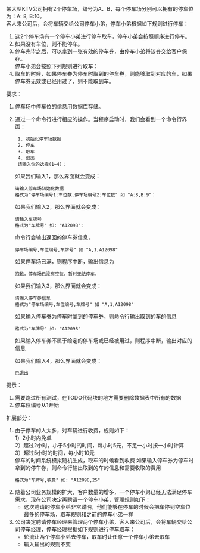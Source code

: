 某大型KTV公司拥有2个停车场，编号为A、B，每个停车场分别可以拥有的停车位为：A: 8, B:10。    
客人来公司后，会将车辆交给公司停车小弟，停车小弟根据如下规则进行停车：   
1. 这2个停车场有一个停车小弟进行停车取车，停车小弟会按照顺序进行停车。   
2. 如果没有车位，则不能停车。   
3. 停车完毕之后，可以拿到一张有效的停车券，由停车小弟将该券交给客户保存。  
停车小弟会按照下列规则进行取车：       
1. 取车的时候，如果停车券为停车时取到的停车券，则能够取到对应的车，如果停车券无效或已经用过了，则不能取到车。

要求：
1. 停车场中停车位的信息用数据库存储。
2. 通过一个命令行进行相应的操作。当程序启动时，我们会看到一个命令行界面：
     ```
      1. 初始化停车场数据
      2. 停车
      3. 取车
      4. 退出
      请输入你的选择(1~4)：
      ```
      如果我们输入1，那么界面就会变成：
      ```
      请输入停车场初始化数据
      格式为"停车场编号1:车位数,停车场编号2:车位数" 如 "A:8,B:9"：
      ```
      如果我们输入2，那么界面就会变成：
      ```
      请输入车牌号
      格式为"车牌号" 如: "A12098"：
      ```
      命令行会输出返回的停车券信息，
      ```
      停车场编号,车位编号,车牌号" 如 "A,1,A12098"
      ```
      如果停车场已满，则程序中断，输出信息为
      ```
      抱歉，停车场已没有空位，暂时无法停车。
      ```
      如果我们输入3，那么界面就会变成：
      ```
      请输入停车券信息
      格式为"停车场编号,车位编号,车牌号" 如 "A,1,A12098"
      ```
      如果输入停车券为停车时拿到的停车券，则命令行输出取到的车的信息
      ```
      格式为"车牌号" 如: "A12098"
      ```
      如果输入停车券不属于给定的停车场或已经被用过，则程序中断，输出对应的信息
      
      如果我们输入4，那么界面就会变成：
      ```
      已退出
      ```
提示：
1. 需要跑过所有测试，在TODO代码块的地方需要删除数据表中所有的数据
2. 停车位编号从1开始

扩展部分：   
1. 由于停车的人太多，对车辆进行收费，规则如下：  
    1）2小时内免单   
    2）超过2小时，小于5小时的时间，每小时5元，不足一小时按一小时计算   
    3）超过5小时的时间，每小时10元   
    停车的时间系统模拟随机生成，取车的时候看到收费
    如果输入停车券为停车时拿到的停车券，则命令行输出取到的车的信息和需要收取的费用
    ```
    格式为"车牌号,收费" 如: "A12098,25"
    ```
2. 随着公司业务规模的扩大，客户数量的增多，一个停车小弟已经无法满足停车需求，现在公司决定再聘请一个停车小弟，管理规则如下：   
    * 这次聘请的停车小弟非常聪明，他们能够在停车的时候会把车停到空车位最多的停车场，取车规则和之前的停车小弟一样
3. 公司决定聘请停车经理来管理两个停车小弟，客人来公司后，会将车辆交给公司停车经理，停车经理根据如下规则进行停车取车：
    * 轮流让两个停车小弟去停车，取车时让任意一个停车小弟去取车
    * 输入输出的规则不变 
